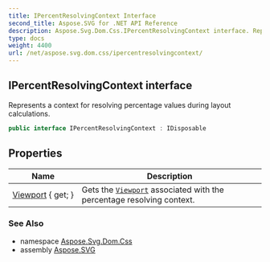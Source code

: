 ```yaml
---
title: IPercentResolvingContext Interface
second_title: Aspose.SVG for .NET API Reference
description: Aspose.Svg.Dom.Css.IPercentResolvingContext interface. Represents a context for resolving percentage values during layout calculations
type: docs
weight: 4400
url: /net/aspose.svg.dom.css/ipercentresolvingcontext/
---
```

## IPercentResolvingContext interface

Represents a context for resolving percentage values during layout calculations.

```csharp
public interface IPercentResolvingContext : IDisposable
```

## Properties

| Name | Description |
| --- | --- |
| [Viewport](../../aspose.svg.dom.css/ipercentresolvingcontext/viewport/) { get; } | Gets the [`Viewport`](./viewport/) associated with the percentage resolving context. |

### See Also

* namespace [Aspose.Svg.Dom.Css](../../aspose.svg.dom.css/)
* assembly [Aspose.SVG](../../)
